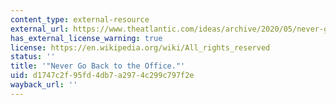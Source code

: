 ```yaml
---
content_type: external-resource
external_url: https://www.theatlantic.com/ideas/archive/2020/05/never-go-back-office/611830/
has_external_license_warning: true
license: https://en.wikipedia.org/wiki/All_rights_reserved
status: ''
title: '"Never Go Back to the Office."'
uid: d1747c2f-95fd-4db7-a297-4c299c797f2e
wayback_url: ''
---
```

